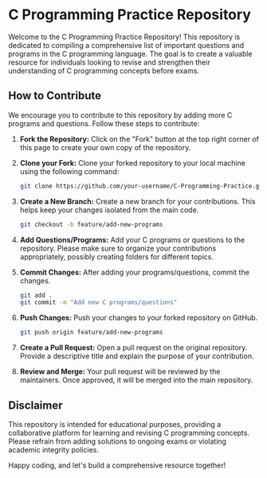 # C Programming Practice Repository

Welcome to the C Programming Practice Repository! This repository is dedicated to compiling a comprehensive list of important questions and programs in the C programming language. The goal is to create a valuable resource for individuals looking to revise and strengthen their understanding of C programming concepts before exams.

## How to Contribute

We encourage you to contribute to this repository by adding more C programs and questions. Follow these steps to contribute:

1. **Fork the Repository:**
   Click on the "Fork" button at the top right corner of this page to create your own copy of the repository.

2. **Clone your Fork:**
   Clone your forked repository to your local machine using the following command:
   ```bash
   git clone https://github.com/your-username/C-Programming-Practice.git
   ```

3. **Create a New Branch:**
   Create a new branch for your contributions. This helps keep your changes isolated from the main code.
   ```bash
   git checkout -b feature/add-new-programs
   ```

4. **Add Questions/Programs:**
   Add your C programs or questions to the repository. Please make sure to organize your contributions appropriately, possibly creating folders for different topics.

5. **Commit Changes:**
   After adding your programs/questions, commit the changes.
   ```bash
   git add .
   git commit -m "Add new C programs/questions"
   ```

6. **Push Changes:**
   Push your changes to your forked repository on GitHub.
   ```bash
   git push origin feature/add-new-programs
   ```

7. **Create a Pull Request:**
   Open a pull request on the original repository. Provide a descriptive title and explain the purpose of your contribution.

8. **Review and Merge:**
   Your pull request will be reviewed by the maintainers. Once approved, it will be merged into the main repository.

## Disclaimer

This repository is intended for educational purposes, providing a collaborative platform for learning and revising C programming concepts. Please refrain from adding solutions to ongoing exams or violating academic integrity policies.

Happy coding, and let's build a comprehensive resource together!
